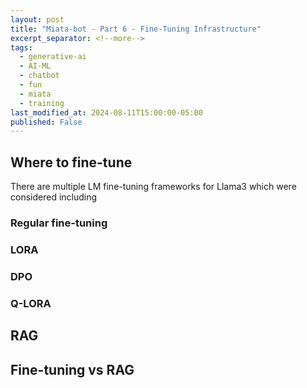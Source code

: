 ```yaml
---
layout: post
title: "Miata-bot - Part 6 - Fine-Tuning Infrastructure"
excerpt_separator: <!--more-->
tags:
  - generative-ai
  - AI-ML
  - chatbot
  - fun
  - miata
  - training
last_modified_at: 2024-08-11T15:00:00-05:00
published: False
---
```


## Where to fine-tune

There are multiple LM fine-tuning frameworks for Llama3 which were considered including

### Regular fine-tuning

### LORA

### DPO

### Q-LORA

## RAG

## Fine-tuning vs RAG